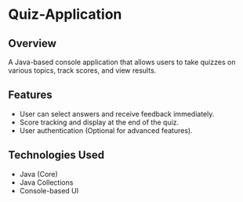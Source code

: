 # Quiz-Application

## Overview
A Java-based console application that allows users to take quizzes on various topics, track scores, and view results.

## Features
- User can select answers and receive feedback immediately.
- Score tracking and display at the end of the quiz.
- User authentication (Optional for advanced features).
  
## Technologies Used
- Java (Core)
- Java Collections
- Console-based UI
